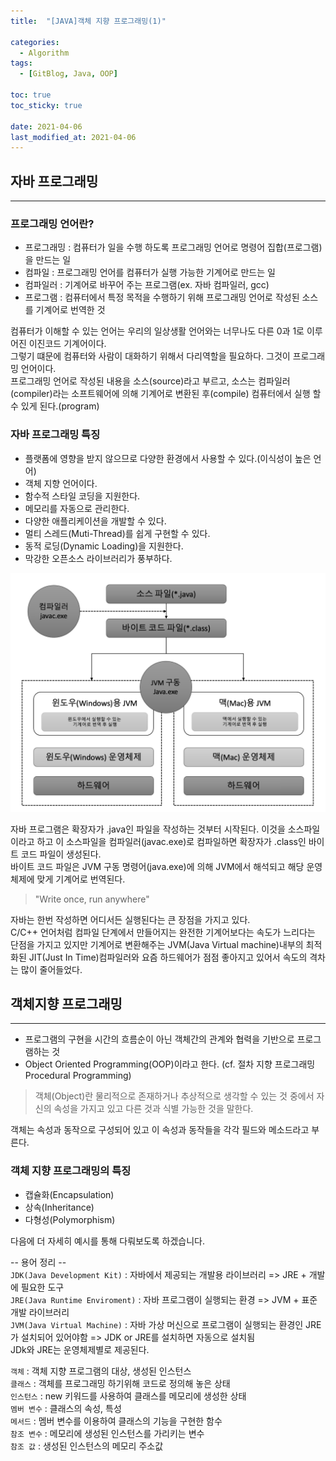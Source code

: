```yaml
---
title:  "[JAVA]객체 지향 프로그래밍(1)"

categories:
  - Algorithm
tags:
  - [GitBlog, Java, OOP]

toc: true
toc_sticky: true
 
date: 2021-04-06
last_modified_at: 2021-04-06
---
```


## 자바 프로그래밍
---
### 프로그래밍 언어란?

- 프로그래밍 : 컴퓨터가 일을 수행 하도록 프로그래밍 언어로 명령어 집합(프로그램)을 만드는 일
- 컴파일 : 프로그래밍 언어를 컴퓨터가 실행 가능한 기계어로 만드는 일
- 컴파일러 : 기계어로 바꾸어 주는 프로그램(ex. 자바 컴파일러, gcc)
- 프로그램 : 컴퓨터에서 특정 목적을 수행하기 위해 프로그래밍 언어로 작성된 소스를 기계어로 번역한 것

컴퓨터가 이해할 수 있는 언어는 우리의 일상생활 언어와는 너무나도 다른 0과 1로 이루어진 이진코드 기계어이다.<br>
그렇기 떄문에 컴퓨터와 사람이 대화하기 위해서 다리역할을 필요하다. 그것이 프로그래밍 언어이다.<br>
프로그래밍 언어로 작성된 내용을 소스(source)라고 부르고, 소스는 컴파일러(compiler)라는 소프트웨어에 의해 기계어로 변환된 후(compile) 컴퓨터에서 실행 할 수 있게 된다.(program) 

  
### 자바 프로그래밍 특징
  - 플랫폼에 영향을 받지 않으므로 다양한 환경에서 사용할 수 있다.(이식성이 높은 언어)<br>
  - 객체 지향 언어이다.
  - 함수적 스타일 코딩을 지원한다.
  - 메모리를 자동으로 관리한다.
  - 다양한 애플리케이션을 개발할 수 있다.
  - 멀티 스레드(Muti-Thread)를 쉽게 구현할 수 있다.
  - 동적 로딩(Dynamic Loading)을 지원한다.
  - 막강한 오픈소스 라이브러리가 풍부하다.<br>
  
![java1-1](/assets/images/java1/java1-1.png)

자바 프로그램은 확장자가 .java인 파일을 작성하는 것부터 시작된다. 이것을 소스파일이라고 하고 이 소스파일을 컴파일러(javac.exe)로 컴파일하면 확장자가 .class인 바이트 코드 파일이 생성된다.<br>
바이트 코드 파일은 JVM 구동 명령어(java.exe)에 의해 JVM에서 해석되고 해당 운영체제에 맞게 기계어로 번역된다.<br>

> "Write once, run anywhere"

자바는 한번 작성하면 어디서든 실행된다는 큰 장점을 가지고 있다. <br>
C/C++ 언어처럼 컴파일 단계에서 만들어지는 완전한 기계어보다는 속도가 느리다는 단점을 가지고 있지만 기계어로 변환해주는 JVM(Java Virtual machine)내부의 최적화된 JIT(Just In Time)컴파일러와 요즘 하드웨어가 점점 좋아지고 있어서 속도의 격차는 많이 줄어들었다.<br>




## 객체지향 프로그래밍
---
- 프로그램의 구현을 시간의 흐름순이 아닌 객체간의 관계와 협력을 기반으로 프로그램하는 것
- Object Oriented Programming(OOP)이라고 한다. (cf. 절차 지향 프로그래밍 Procedural Programming)

> 객체(Object)란 물리적으로 존재하거나 추상적으로 생각할 수 있는 것 중에서 자신의 속성을 가지고 있고 다른 것과 식별 가능한 것을 말한다.

객체는 속성과 동작으로 구성되어 있고 이 속성과 동작들을 각각 필드와 메소드라고 부른다.

### 객체 지향 프로그래밍의 특징

- 캡슐화(Encapsulation)
- 상속(Inheritance)
- 다형성(Polymorphism)
  
다음에 더 자세히 예시를 통해 다뤄보도록 하겠습니다.

 -- 용어 정리 --<br>
 `JDK(Java Development Kit)` : 자바에서 제공되는 개발용 라이브러리 => JRE + 개발에 필요한 도구<br>
 `JRE(Java Runtime Enviroment)` : 자바 프로그램이 실행되는 환경 => JVM + 표준 개발 라이브러리<br>
 `JVM(Java Virtual Machine)` : 자바 가상 머신으로 프로그램이 실행되는 환경인 JRE가 설치되어 있어야함 => JDK or JRE를 설치하면 자동으로 설치됨<br>
JDk와 JRE는 운영체제별로 제공된다.<br>

`객체` : 객체 지향 프로그램의 대상, 생성된 인스턴스<br>
`클래스` : 객체를 프로그래밍 하기위해 코드로 정의해 놓은 상태<br>
`인스턴스` : new 키워드를 사용하여 클래스를 메모리에 생성한 상태<br>
`멤버 변수` : 클래스의 속성, 특성<br>
`메서드` : 멤버 변수를 이용하여 클래스의 기능을 구현한 함수<br>
`참조 변수` : 메모리에 생성된 인스턴스를 가리키는 변수<br>
`참조 값` : 생성된 인스턴스의 메모리 주소값<br>